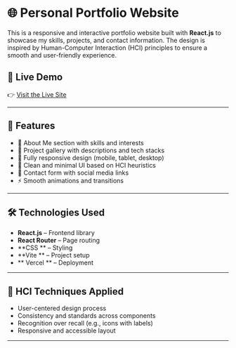 # 🌐 Personal Portfolio Website

This is a responsive and interactive portfolio website built with **React.js** to showcase my skills, projects, and contact information. The design is inspired by Human-Computer Interaction (HCI) principles to ensure a smooth and user-friendly experience.

## 🚀 Live Demo

👉 [Visit the Live Site](https://my-portfolio-omega-three-37.vercel.app/)

---

## 📁 Features

- 💼 About Me section with skills and interests
- 📂 Project gallery with descriptions and tech stacks
- 📱 Fully responsive design (mobile, tablet, desktop)
- 🎨 Clean and minimal UI based on HCI heuristics
- 💬 Contact form with social media links
- ⚡ Smooth animations and transitions

---

## 🛠️ Technologies Used

- **React.js** – Frontend library
- **React Router** – Page routing
- **CSS ** – Styling
- **Vite ** – Project setup
- ** Vercel ** – Deployment

---

## 🧠 HCI Techniques Applied

- User-centered design process
- Consistency and standards across components
- Recognition over recall (e.g., icons with labels)
- Responsive and accessible layout

---
